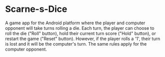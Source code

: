 # Scarne-s-Dice
A game app for the Android platform where the player and computer opponent will take turns rolling a die. Each turn, the player can choose to roll the die ("Roll" button), hold their current turn score ("Hold" button), or restart the game ("Reset" button). However, if the player rolls a '1', their turn is lost and it will be the computer's turn. The same rules apply for the computer opponent.
